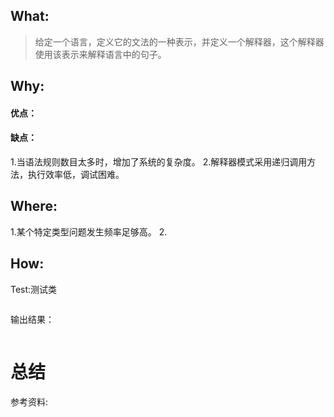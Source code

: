 ## What:
>给定一个语言，定义它的文法的一种表示，并定义一个解释器，这个解释器使用该表示来解释语言中的句子。


## Why:
#### 优点：


#### 缺点：
1.当语法规则数目太多时，增加了系统的复杂度。
2.解释器模式采用递归调用方法，执行效率低，调试困难。

## Where:
1.某个特定类型问题发生频率足够高。
2.


## How:





Test:测试类
```java

```
输出结果：
```java

```



# 总结

参考资料:
